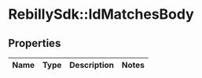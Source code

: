 # RebillySdk::IdMatchesBody

## Properties
Name | Type | Description | Notes
------------ | ------------- | ------------- | -------------


